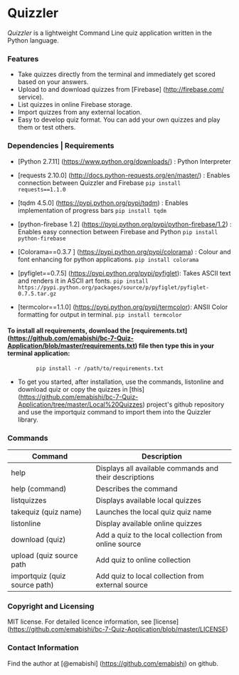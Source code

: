 # Quizzler

*Quizzler* is a lightweight Command Line quiz application written in the Python language.

### Features
* Take quizzes directly from the terminal and immediately get scored based on your answers.
* Upload to and download quizzes from [Firebase] (http://firebase.com/ service).
* List quizzes in online Firebase storage.
* Import quizzes from any external location.
* Easy to develop quiz format. You can add your own quizzes and play them or test others.

### Dependencies | Requirements
* [Python 2.7.11] (https://www.python.org/downloads/) : Python Interpreter

* [requests 2.10.0] (http://docs.python-requests.org/en/master/) : Enables connection between Quizzler and Firebase
           ```pip install requests==1.1.0```

* [tqdm 4.5.0] (https://pypi.python.org/pypi/tqdm) : Enables implementation of progress bars
           ```pip install tqdm```

* [python-firebase 1.2] (https://pypi.python.org/pypi/python-firebase/1.2) : Enables easy connection between Firebase and Python
           ```pip install python-firebase```

* [Colorama==0.3.7 ]  (https://pypi.python.org/pypi/colorama) : Colour and font enhancing for python applications. ```pip install colorama```

* [pyfiglet==0.7.5] (https://pypi.python.org/pypi/pyfiglet): Takes ASCII text and renders it in ASCII art fonts.
```pip install https://pypi.python.org/packages/source/p/pyfiglet/pyfiglet-0.7.5.tar.gz```

* [termcolor==1.1.0] (https://pypi.python.org/pypi/termcolor): ANSII Color formatting for output in terminal. 
```pip install termcolor```

       
#### To install all requirements, download the [requirements.txt] (https://github.com/emabishi/bc-7-Quiz-Application/blob/master/requirements.txt) file then type this in your terminal application:
             pip install -r /path/to/requirements.txt

* To get you started, after installation, use the commands, listonline and download quiz <quiz name> or copy the quizzes in [this] (https://github.com/emabishi/bc-7-Quiz-Application/tree/master/Local%20Quizzes) project's github repository and use the importquiz <quiz source path> command to import them into the Quizzler library. 


### Commands

|Command| Description|
|-----|---------------------------------------------------------|
|help | Displays all available commands and their descriptions |
| help (command) | Describes the command |
| listquizzes | Displays available local quizzes |
| takequiz (quiz name) | Launches the local quiz quiz name |
| listonline | Display available online quizzes |
| download (quiz) | Add a quiz to the local collection from online source |
| upload (quiz source path | Add quiz to online collection |
| importquiz (quiz source path) | Add quiz to local collection from external source |

### Copyright and Licensing
MIT license. For detailed licence information, see [license] (https://github.com/emabishi/bc-7-Quiz-Application/blob/master/LICENSE)

### Contact Information
Find the author at [@emabishi] (https://github.com/emabishi) on github.



